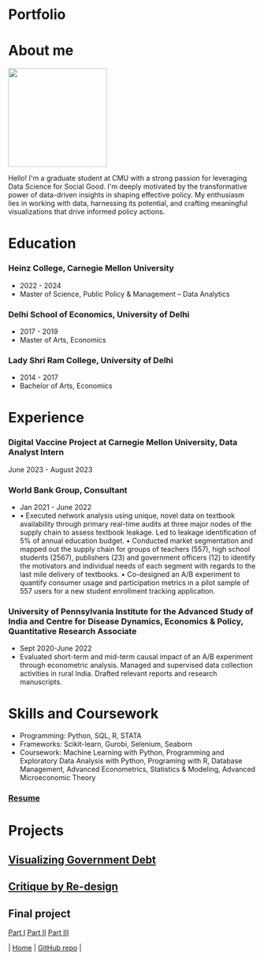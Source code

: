 # Portfolio

# About me
<img src="Pranava_Kadiyala_Photograph.jpeg" width="200"/>

Hello! I'm a graduate student at CMU with a strong passion for leveraging Data Science for Social Good. I'm deeply motivated by the transformative power of data-driven insights in shaping effective policy. My enthusiasm lies in working with data, harnessing its potential, and crafting meaningful visualizations that drive informed policy actions.

# Education

### Heinz College, Carnegie Mellon University
* 2022 - 2024 
* Master of Science, Public Policy & Management – Data Analytics

### Delhi School of Economics, University of Delhi
* 2017 - 2019
* Master of Arts, Economics

### Lady Shri Ram College, University of Delhi
* 2014 - 2017
* Bachelor of Arts, Economics


# Experience

### Digital Vaccine Project at Carnegie Mellon University, Data Analyst Intern
June 2023 - August 2023

### World Bank Group, Consultant 
* Jan 2021 - June 2022
* • Executed network analysis using unique, novel data on textbook availability through primary real-time audits at three major
nodes of the supply chain to assess textbook leakage. Led to leakage identification of 5% of annual education budget.
• Conducted market segmentation and mapped out the supply chain for groups of teachers (557), high school students (2567), publishers (23) and government officers (12) to identify the motivators and individual needs of each segment with regards to
the last mile delivery of textbooks.
• Co-designed an A/B experiment to quantify consumer usage and participation metrics in a pilot sample of 557 users for a new
student enrollment tracking application.

### University of Pennsylvania Institute for the Advanced Study of India and Centre for Disease Dynamics, Economics & Policy, Quantitative Research Associate
* Sept 2020-June 2022
* Evaluated short-term and mid-term causal impact of an A/B experiment through econometric analysis. Managed and supervised data collection activities in rural India. Drafted relevant reports and research manuscripts.

# Skills and Coursework
* Programming: Python, SQL, R, STATA
* Frameworks: Scikit-learn, Gurobi, Selenium, Seaborn
* Coursework: Machine Learning with Python, Programming and Exploratory Data Analysis with Python, Programing with R, Database Management, Advanced Econometrics, Statistics & Modeling, Advanced Microeconomic Theory

### [Resume](https://drive.google.com/file/d/18Tc-abEqUkGsSX2luWGncxFH-qgp21Xt/view?usp=sharing)

# Projects

## [Visualizing Government Debt](visualizing-government-debt)

## [Critique by Re-design](critique-by-design)

## Final project

[Part I](final-project-part-one)
[Part II](final-project-part-two)
[Part III](final-project-part-three)



| [Home](https://pranavakadiyala.github.io/Portfolio/) | [GitHub repo](https://github.com/pranavakadiyala/Portfolio) |
